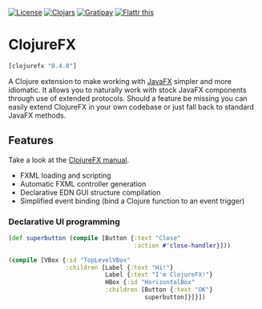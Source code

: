 [![License](//img.shields.io/badge/license-EPLv1-blue.svg?style=flat)](https://opensource.org/licenses/EPL-1.0)
[![Clojars](//img.shields.io/badge/clojars-0.4.0-blue.svg?style=flat)](https://clojars.org/clojurefx/versions/0.4.0)
[![Gratipay](//img.shields.io/gratipay/zilti.svg?style=flat)](//gratipay.com/zilti)
[![Flattr this](//api.flattr.com/button/flattr-badge-large.png)](https://flattr.com/submit/auto?user_id=zilti&url=https%3A%2F%2Fbitbucket.org%2Fzilti%2Fclojurefx)

# ClojureFX

```clojure
[clojurefx "0.4.0"]
```

A Clojure extension to make working with [JavaFX](http://download.java.net/jdk8/jfxdocs/index.html) simpler and more idiomatic. It allows you to naturally work with stock JavaFX components through use of extended protocols. Should a feature be missing you can easily extend ClojureFX in your own codebase or just fall back to standard JavaFX methods.

## Features

Take a look at the [ClojureFX manual](http://lyrion.ch/share/clojurefx.html).

* FXML loading and scripting
* Automatic FXML controller generation
* Declarative EDN GUI structure compilation
* Simplified event binding (bind a Clojure function to an event trigger)

### Declarative UI programming

```clojure
(def superbutton (compile [Button {:text "Close"
                                   :action #'close-handler}]))

(compile [VBox {:id "TopLevelVBox"
                :children [Label {:text "Hi!"}
                           Label {:text "I'm ClojureFX!"}
                           HBox {:id "HorizontalBox"
                           :children [Button {:text "OK"}
						              superbutton]}]}])
```

